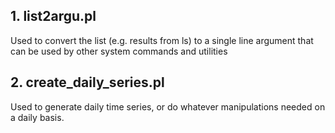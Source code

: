 ## 1. list2argu.pl

Used to convert the list (e.g. results from ls) to a single line argument that can be used by other system commands and utilities


## 2. create\_daily\_series.pl

Used to generate daily time series, or do whatever manipulations needed on a daily basis.

